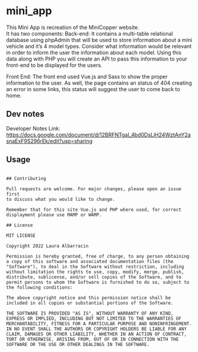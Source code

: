 # mini_app


This Mini App is recreation of the MiniCopper website.  
It has two components: 
Back-end: 
It contains a multi-table relational database using phpAdmin that will be used to store
information about a mini vehicle and it’s 4 model types. 
Consider what information would be relevant in order to inform the user the information about each model. Using
this data along with PHP you will create an API to pass this information to your front-end to be displayed for the users. 

Front End: 
The front end used Vue.js and Sass to show the proper information to the user. As well, the page contains an status of 404 creating an error in some links, this status will suggest the user to come back to home. 
## Dev notes

Developer Notes Link: 
https://docs.google.com/document/d/12BRFNTgaI_4bd0DsLiH24WztAnY2asnaExF9S296rEk/edit?usp=sharing

## Usage


```

## Contributing

Pull requests are welcome. For major changes, please open an issue first
to discuss what you would like to change.

Remember that for this site Vue.js and PHP where used, for correct displayment please use MAMP or WAMP. 

## License

MIT LICENSE

Copyright 2022 Laura Albarracin

Permission is hereby granted, free of charge, to any person obtaining a copy of this software and associated documentation files (the "Software"), to deal in the Software without restriction, including without limitation the rights to use, copy, modify, merge, publish, distribute, sublicense, and/or sell copies of the Software, and to permit persons to whom the Software is furnished to do so, subject to the following conditions:

The above copyright notice and this permission notice shall be included in all copies or substantial portions of the Software.

THE SOFTWARE IS PROVIDED "AS IS", WITHOUT WARRANTY OF ANY KIND, EXPRESS OR IMPLIED, INCLUDING BUT NOT LIMITED TO THE WARRANTIES OF MERCHANTABILITY, FITNESS FOR A PARTICULAR PURPOSE AND NONINFRINGEMENT. IN NO EVENT SHALL THE AUTHORS OR COPYRIGHT HOLDERS BE LIABLE FOR ANY CLAIM, DAMAGES OR OTHER LIABILITY, WHETHER IN AN ACTION OF CONTRACT, TORT OR OTHERWISE, ARISING FROM, OUT OF OR IN CONNECTION WITH THE SOFTWARE OR THE USE OR OTHER DEALINGS IN THE SOFTWARE.

